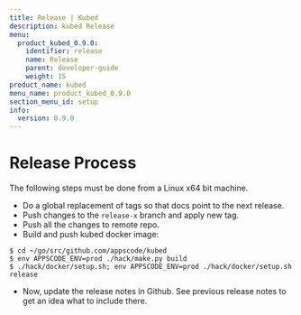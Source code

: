 ```yaml
---
title: Release | Kubed
description: kubed Release
menu:
  product_kubed_0.9.0:
    identifier: release
    name: Release
    parent: developer-guide
    weight: 15
product_name: kubed
menu_name: product_kubed_0.9.0
section_menu_id: setup
info:
  version: 0.9.0
---
```


# Release Process

The following steps must be done from a Linux x64 bit machine.

- Do a global replacement of tags so that docs point to the next release.
- Push changes to the `release-x` branch and apply new tag.
- Push all the changes to remote repo.
- Build and push kubed docker image:
```console
$ cd ~/go/src/github.com/appscode/kubed
$ env APPSCODE_ENV=prod ./hack/make.py build
$ ./hack/docker/setup.sh; env APPSCODE_ENV=prod ./hack/docker/setup.sh release
```

- Now, update the release notes in Github. See previous release notes to get an idea what to include there.
